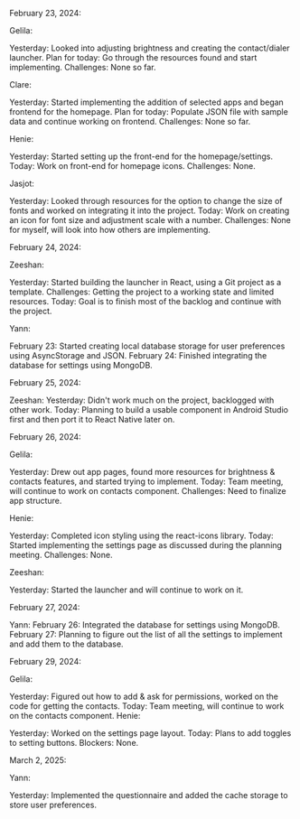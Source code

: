 February 23, 2024:

Gelila:

Yesterday: Looked into adjusting brightness and creating the contact/dialer launcher.
Plan for today: Go through the resources found and start implementing.
Challenges: None so far.

Clare:

Yesterday: Started implementing the addition of selected apps and began frontend for the homepage.
Plan for today: Populate JSON file with sample data and continue working on frontend.
Challenges: None so far.

Henie:

Yesterday: Started setting up the front-end for the homepage/settings.
Today: Work on front-end for homepage icons.
Challenges: None.

Jasjot:

Yesterday: Looked through resources for the option to change the size of fonts and worked on integrating it into the project.
Today: Work on creating an icon for font size and adjustment scale with a number.
Challenges: None for myself, will look into how others are implementing.

February 24, 2024:

Zeeshan:

Yesterday: Started building the launcher in React, using a Git project as a template.
Challenges: Getting the project to a working state and limited resources.
Today: Goal is to finish most of the backlog and continue with the project.

Yann:

February 23: Started creating local database storage for user preferences using AsyncStorage and JSON.
February 24: Finished integrating the database for settings using MongoDB.

February 25, 2024:

Zeeshan:
Yesterday: Didn't work much on the project, backlogged with other work.
Today: Planning to build a usable component in Android Studio first and then port it to React Native later on.

February 26, 2024:

Gelila:

Yesterday: Drew out app pages, found more resources for brightness & contacts features, and started trying to implement.
Today: Team meeting, will continue to work on contacts component.
Challenges: Need to finalize app structure.

Henie:

Yesterday: Completed icon styling using the react-icons library.
Today: Started implementing the settings page as discussed during the planning meeting.
Challenges: None.

Zeeshan:

Yesterday: Started the launcher and will continue to work on it.

February 27, 2024:

Yann:
February 26: Integrated the database for settings using MongoDB.
February 27: Planning to figure out the list of all the settings to implement and add them to the database.

February 29, 2024:

Gelila:

Yesterday: Figured out how to add & ask for permissions, worked on the code for getting the contacts.
Today: Team meeting, will continue to work on the contacts component.
Henie:

Yesterday: Worked on the settings page layout.
Today: Plans to add toggles to setting buttons.
Blockers: None.

March 2, 2025:

Yann:

Yesterday: Implemented the questionnaire and added the cache storage to store user preferences.



